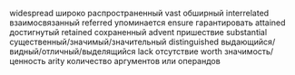 widespread широко распространенный
vast обширный
interrelated взаимосвязанный
referred упоминается
ensure гарантировать
attained достигнутый
retained сохраненный
advent пришествие
substantial существенный/значимый/значительный
distinguished выдающийся/видный/отличный/выделящийся
lack отсутствие
worth значимость/ценность
arity количество аргументов или операндов
